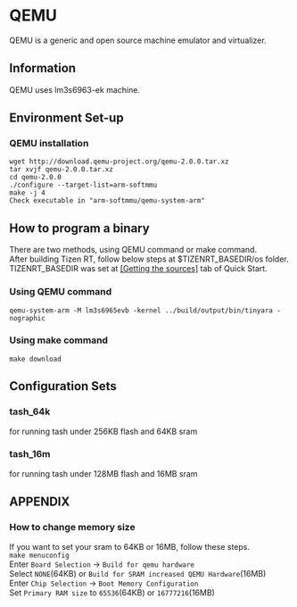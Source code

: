 # QEMU

QEMU is a generic and open source machine emulator and virtualizer.

## Information

QEMU uses lm3s6963-ek machine.

## Environment Set-up
### QEMU installation

```
wget http://download.qemu-project.org/qemu-2.0.0.tar.xz
tar xvjf qemu-2.0.0.tar.xz
cd qemu-2.0.0
./configure --target-list=arm-softmmu
make -j 4
Check executable in "arm-softmmu/qemu-system-arm" 
```
## How to program a binary

There are two methods, using QEMU command or make command.  
After building Tizen RT, follow below steps at $TIZENRT_BASEDIR/os folder.  
TIZENRT_BASEDIR was set at [[Getting the sources]](../../../README.md#getting-the-sources) tab of Quick Start.

### Using QEMU command

```
qemu-system-arm -M lm3s6965evb -kernel ../build/output/bin/tinyara -nographic
```

### Using make command

```
make download
```

## Configuration Sets
### tash_64k
for running tash under 256KB flash and 64KB sram

### tash_16m
for running tash under 128MB flash and 16MB sram

## APPENDIX
### How to change memory size
If you want to set your sram to 64KB or 16MB, follow these steps.  
`make menuconfig`  
Enter `Board Selection` -> `Build for qemu hardware`  
Select `NONE`(64KB) or `Build for SRAM increased QEMU Hardware`(16MB)  
Enter `Chip Selection` -> `Boot Memory Configuration`  
Set `Primary RAM size` to `65536`(64KB) or `16777216`(16MB)

